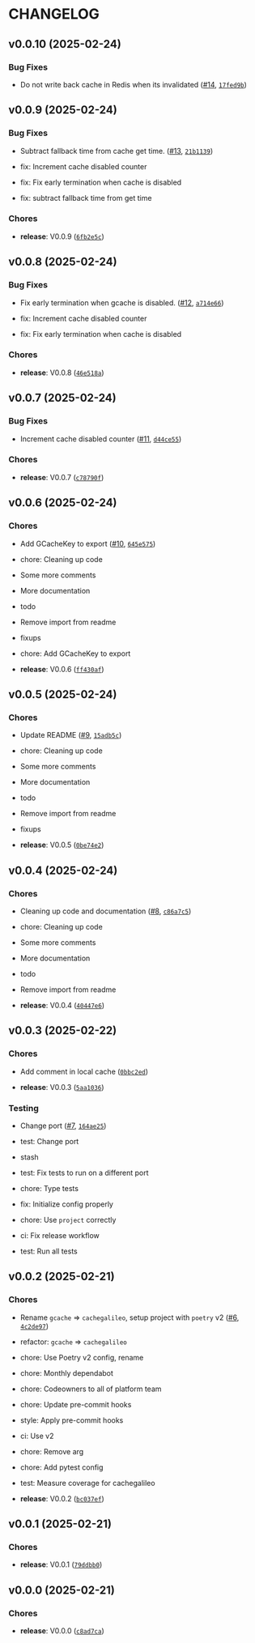# CHANGELOG


## v0.0.10 (2025-02-24)

### Bug Fixes

- Do not write back cache in Redis when its invalidated
  ([#14](https://github.com/rungalileo/cachegalileo/pull/14),
  [`17fed9b`](https://github.com/rungalileo/cachegalileo/commit/17fed9b9cecbea0f5d3d823fe36da0387e6a347e))


## v0.0.9 (2025-02-24)

### Bug Fixes

- Subtract fallback time from cache get time.
  ([#13](https://github.com/rungalileo/cachegalileo/pull/13),
  [`21b1139`](https://github.com/rungalileo/cachegalileo/commit/21b1139b1b15a52250a583b525e0e89eb7f6cc56))

* fix: Increment cache disabled counter

* fix: Fix early termination when cache is disabled

* fix: subtract fallback time from get time

### Chores

- **release**: V0.0.9
  ([`6fb2e5c`](https://github.com/rungalileo/cachegalileo/commit/6fb2e5c5a5579e2a610a6880d87d74a481a38a1f))


## v0.0.8 (2025-02-24)

### Bug Fixes

- Fix early termination when gcache is disabled.
  ([#12](https://github.com/rungalileo/cachegalileo/pull/12),
  [`a714e66`](https://github.com/rungalileo/cachegalileo/commit/a714e66910b68111923490d012c393bd372fdc49))

* fix: Increment cache disabled counter

* fix: Fix early termination when cache is disabled

### Chores

- **release**: V0.0.8
  ([`46e518a`](https://github.com/rungalileo/cachegalileo/commit/46e518aec336f7a8718f36329aab03881964d3ee))


## v0.0.7 (2025-02-24)

### Bug Fixes

- Increment cache disabled counter ([#11](https://github.com/rungalileo/cachegalileo/pull/11),
  [`d44ce55`](https://github.com/rungalileo/cachegalileo/commit/d44ce556ade70f5c50116347740cfea663f521fc))

### Chores

- **release**: V0.0.7
  ([`c78790f`](https://github.com/rungalileo/cachegalileo/commit/c78790f9129f8ee4bd07a6333a2b228c069c7adf))


## v0.0.6 (2025-02-24)

### Chores

- Add GCacheKey to export ([#10](https://github.com/rungalileo/cachegalileo/pull/10),
  [`645e575`](https://github.com/rungalileo/cachegalileo/commit/645e575d25d97a3ac8a3ba0e1d0064e2f998e66a))

* chore: Cleaning up code

* Some more comments

* More documentation

* todo

* Remove import from readme

* fixups

* chore: Add GCacheKey to export

- **release**: V0.0.6
  ([`ff430af`](https://github.com/rungalileo/cachegalileo/commit/ff430af8ecbd0895c6ac2e90b0fd5d98c5e1cc20))


## v0.0.5 (2025-02-24)

### Chores

- Update README ([#9](https://github.com/rungalileo/cachegalileo/pull/9),
  [`15adb5c`](https://github.com/rungalileo/cachegalileo/commit/15adb5c8ed5bba4b82061cf05f0235b5be811469))

* chore: Cleaning up code

* Some more comments

* More documentation

* todo

* Remove import from readme

* fixups

- **release**: V0.0.5
  ([`0be74e2`](https://github.com/rungalileo/cachegalileo/commit/0be74e204c5981df6ba37b6f699bb52454af623d))


## v0.0.4 (2025-02-24)

### Chores

- Cleaning up code and documentation ([#8](https://github.com/rungalileo/cachegalileo/pull/8),
  [`c86a7c5`](https://github.com/rungalileo/cachegalileo/commit/c86a7c5ad732dc4d030e1b3211d010a3f5915b03))

* chore: Cleaning up code

* Some more comments

* More documentation

* todo

* Remove import from readme

- **release**: V0.0.4
  ([`40447e6`](https://github.com/rungalileo/cachegalileo/commit/40447e6ee0c9f05f61bb7ff874774e4caac77395))


## v0.0.3 (2025-02-22)

### Chores

- Add comment in local cache
  ([`0bbc2ed`](https://github.com/rungalileo/cachegalileo/commit/0bbc2ede275fd735f35e47e4ff7e6a17b76575d2))

- **release**: V0.0.3
  ([`5aa1036`](https://github.com/rungalileo/cachegalileo/commit/5aa103632fb3a9e1a37d0d57979c46d5062e2947))

### Testing

- Change port ([#7](https://github.com/rungalileo/cachegalileo/pull/7),
  [`164ae25`](https://github.com/rungalileo/cachegalileo/commit/164ae25343c346a621dd159cf4d45b4df671f1ba))

* test: Change port

* stash

* test: Fix tests to run on a different port

* chore: Type tests

* fix: Initialize config properly

* chore: Use `project` correctly

* ci: Fix release workflow

* test: Run all tests


## v0.0.2 (2025-02-21)

### Chores

- Rename `gcache` => `cachegalileo`, setup project with `poetry` v2
  ([#6](https://github.com/rungalileo/cachegalileo/pull/6),
  [`4c2de97`](https://github.com/rungalileo/cachegalileo/commit/4c2de976c78a4bde4fd8bfa7b2212d53563b3eba))

* refactor: `gcache` => `cachegalileo`

* chore: Use Poetry v2 config, rename

* chore: Monthly dependabot

* chore: Codeowners to all of platform team

* chore: Update pre-commit hooks

* style: Apply pre-commit hooks

* ci: Use v2

* chore: Remove arg

* chore: Add pytest config

* test: Measure coverage for cachegalileo

- **release**: V0.0.2
  ([`bc037ef`](https://github.com/rungalileo/cachegalileo/commit/bc037ef5fee472b23d8b8d1556472d2c196e2acf))


## v0.0.1 (2025-02-21)

### Chores

- **release**: V0.0.1
  ([`79ddbb0`](https://github.com/rungalileo/cachegalileo/commit/79ddbb0a39b16bf75c896f82bb3e44d09621e9a5))


## v0.0.0 (2025-02-21)

### Chores

- **release**: V0.0.0
  ([`c8ad7ca`](https://github.com/rungalileo/cachegalileo/commit/c8ad7ca84baa8f4a2642b6fee756047d769589b4))
